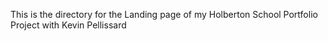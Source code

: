 This is the directory for the Landing page of my Holberton School Portfolio Project with Kevin Pellissard
